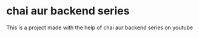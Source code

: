 # chai aur backend series

This is a project made with the help of chai aur backend series on youtube